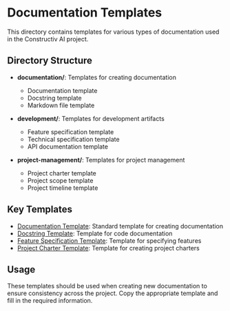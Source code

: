 # Documentation Templates

This directory contains templates for various types of documentation used in the Constructiv AI project.

## Directory Structure

- **documentation/**: Templates for creating documentation
  - Documentation template
  - Docstring template
  - Markdown file template
  
- **development/**: Templates for development artifacts
  - Feature specification template
  - Technical specification template
  - API documentation template
  
- **project-management/**: Templates for project management
  - Project charter template
  - Project scope template
  - Project timeline template

## Key Templates

- [Documentation Template](documentation/documentation-template.md): Standard template for creating documentation
- [Docstring Template](documentation/docstring-template.md): Template for code documentation
- [Feature Specification Template](development/feature-spec-template.md): Template for specifying features
- [Project Charter Template](project-management/project-charter.md): Template for creating project charters

## Usage

These templates should be used when creating new documentation to ensure consistency across the project. Copy the appropriate template and fill in the required information. 